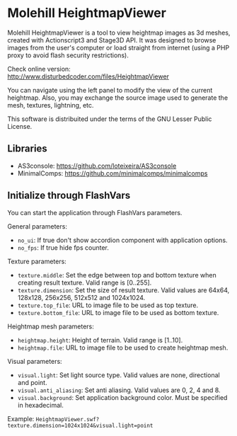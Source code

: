 # Molehill HeightmapViewer
Molehill HeightmapViewer is a tool to view heightmap images as 3d meshes, created with Actionscript3 and Stage3D API.
It was designed to browse images from the user's computer or load straight from internet (using a PHP proxy to avoid flash security restrictions).

Check online version: http://www.disturbedcoder.com/files/HeightmapViewer

You can navigate using the left panel to modify the view of the current heightmap. Also, you may exchange the source image used to generate the mesh, textures, lightning, etc.

This software is distribuited under the terms of the GNU Lesser Public License.

## Libraries
* AS3console: https://github.com/loteixeira/AS3console
* MinimalComps: https://github.com/minimalcomps/minimalcomps

## Initialize through FlashVars
You can start the application through FlashVars parameters.

General parameters:
* ```no_ui```: If true don't show accordion component with application options.
* ```no_fps```: If true hide fps counter.

Texture parameters:
* ```texture.middle```: Set the edge between top and bottom texture when creating result texture. Valid range is [0..255].
* ```texture.dimension```: Set the size of result texture. Valid values are 64x64, 128x128, 256x256, 512x512 and 1024x1024.
* ```texture.top_file```: URL to image file to be used as top texture.
* ```texture.bottom_file```: URL to image file to be used as bottom texture.

Heightmap mesh parameters:
* ```heightmap.height```: Height of terrain. Valid range is [1..10].
* ```heightmap.file```: URL to image file to be used to create heightmap mesh.

Visual parameters:
* ```visual.light```: Set light source type. Valid values are none, directional and point.
* ```visual.anti_aliasing```: Set anti aliasing. Valid values are 0, 2, 4 and 8.
* ```visual.background```: Set application background color. Must be specified in hexadecimal.

Example:
```HeightmapViewer.swf?texture.dimension=1024x1024&visual.light=point```

